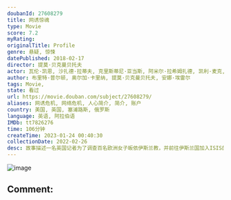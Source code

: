 ```yaml
---
doubanId: 27608279
title: 网诱惊魂
type: Movie
score: 7.2
myRating: 
originalTitle: Profile
genre: 悬疑, 惊悚
datePublished: 2018-02-17
director: 提莫·贝克曼贝托夫
actor: 瓦伦·凯恩, 沙扎德·拉蒂夫, 克里斯蒂尼·亚当斯, 阿米尔·拉希姆扎德, 凯利·麦克, 摩根·华金斯, 艾玛·凯特, 路易斯·马丁, 凯特·沃森, 特里卡·威尔逊
author: 布里特·普尔顿, 奥尔加·卡里纳, 提莫·贝克曼贝托夫, 安娜·埃雷尔
tags: Movie, 
state: 看过
url: https://movie.douban.com/subject/27608279/
aliases: 网诱危机, 网络危机, 人心简介, 简介, 账户
country: 美国, 英国, 塞浦路斯, 俄罗斯
language: 英语, 阿拉伯语
IMDb: tt7826276
time: 106分钟
createTime: 2023-01-24 00:40:30
collectionDate: 2022-02-26
desc: 故事描述一名英国记者为了调查百名欧洲女子皈依伊斯兰教，并前往伊斯兰国加入ISIS的原因，创立了一个假帐号，与叙利亚的圣战士展开了交流，试图得到更多资讯，但对方一心只想娶她为妻。然而在身份不断切换之时，...
---
```


![image](p2640506011.jpg)

Comment: 
---

